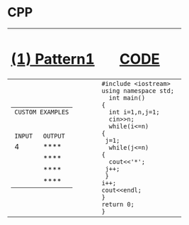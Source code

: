 # CPP
|  <h1>[(1) Pattern1](https://github.com/ArshdeepSahni/CPP/blob/master/Patterns1.cpp)</h1> |<h1>[CODE](https://github.com/ArshdeepSahni/CPP/blob/master/Patterns1.cpp)</h1>|
|---|---|
|<table style="width:max-content"> <tbody> <tr> <td colspan="2"> <table>`CUSTOM EXAMPLES`</table></td> <tr> <tr>  <td> `INPUT` </td>  <td>`OUTPUT`</td>  </tr> <tr>  <td> 4 </td>  <td>****</td>  </tr>  <tr>  <td> </td>  <td> **** </td>  </tr>  <tr>  <td> </td>  <td> **** </td>  </tr>  <tr>  <td> </td>  <td> **** </td>  </tr>  </tbody>  </table>              |  ```#include <iostream>  ```<br>```using namespace std;```<br>```  int main()```<br>```{```<br>```  int i=1,n,j=1;```<br>```  cin>>n;```<br>```  while(i<=n)```<br>```{ ```<br>``` j=1;```<br>```  while(j<=n)```<br>```{```<br>```  cout<<'*';```<br>```  j++; ```<br>``` }```<br>```i++;```<br>```cout<<endl;```<br>```}```<br>```return 0;```<br>```}```|
